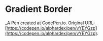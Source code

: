 # Gradient Border
 _A Pen created at CodePen.io. Original URL: [https://codepen.io/alphardex/pen/vYEYGzp](https://codepen.io/alphardex/pen/vYEYGzp).

 